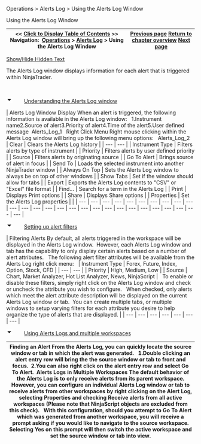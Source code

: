 ﻿


Operations \> Alerts Log \> Using the Alerts Log Window






















Using the Alerts Log Window







| \<\< [Click to Display Table of Contents](using_the_alerts_log_window.md) \>\> **Navigation:**     [Operations](operations-1.md) \> [Alerts Log](alerts_log-1.md) \> Using the Alerts Log Window | [Previous page](alerts_log-1.md) [Return to chapter overview](alerts_log-1.md) [Next page](alerts_log_properties-1.md) |
| --- | --- |




[Show/Hide Hidden Text](javascript:HMToggleExpandAll(!HMAnyToggleOpen()) "Click to open/close expanding sections")









The Alerts Log window displays information for each alert that is triggered within NinjaTrader. 


 


![tog_minus](tog_minus-1.gif)        [Understanding the Alerts Log window](javascript:HMToggle('toggle','UnderstandingTheAlertsLogWindow','UnderstandingTheAlertsLogWindow_ICON'))




| Alerts Log Window Display When an alert is triggered, the following information is available in the Alerts Log window:   1\.Instrument name2\.Source of alert3\.Priority of alert4\.Time of the alert5\.User defined message  Alerts_Log_1   Right Click Menu Right mouse clicking within the Alerts Log window will bring up the following menu options:   Alerts_Log_2     | Clear | Clears the Alerts Log history | | --- | --- | | Instrument Type | Filters alerts by type of instrument | | Priority | Filters alerts by user defined priority | | Source | Filters alerts by originating source | | Go To Alert | Brings source of alert in focus | | Send To | Loads the selected instrument into another NinjaTrader window | | Always On Top | Sets the Alerts Log window to always be on top of other windows | | Show Tabs | Set if the window should allow for tabs | | Export | Exports the Alerts Log contents to "CSV" or "Excel" file format | | Find... | Search for a term in the Alerts Log | | Print | Displays Print options | | Share | Displays Share options | | Properties | Set the Alerts Log properties | |
| --- | --- | --- | --- | --- | --- | --- | --- | --- | --- | --- | --- | --- | --- | --- | --- | --- | --- | --- | --- | --- | --- | --- | --- | --- | --- | --- |



![tog_minus](tog_minus-1.gif)        [Setting up alert filters](javascript:HMToggle('toggle','SettingUpAlertFilters','SettingUpAlertFilters_ICON'))




| Filtering Alerts By default, all alerts triggered in the workspace will be displayed in the Alerts Log window.  However, each Alerts Log window and tab has the capability to only display certain alerts based on a number of alert attributes.   The following alert filter attributes will be available from the Alerts Log right click menu:     | Instrument Type | Forex, Future, Index, Option, Stock, CFD | | --- | --- | | Priority | High, Medium, Low | | Source | Chart, Market Analyzer, Hot List Analyzer, News, NinjaScript |      To enable or disable these filters, simply right click on the Alerts Log window and check or uncheck the attribute you wish to configure.   When checked, only alerts which meet the alert attribute description will be displayed on the current Alerts Log window or tab.  You can create multiple tabs, or multiple windows to setup varying filters for each attribute you desire to help organize the type of alerts that are displayed. |
| --- | --- | --- | --- | --- | --- | --- |



![tog_minus](tog_minus-1.gif)        [Using Alerts Logs and multiple workspaces](javascript:HMToggle('toggle','UsingAlertsLogsAndMultipleWorkspaces','UsingAlertsLogsAndMultipleWorkspaces_ICON'))




| Finding an Alert From the Alerts Log, you can quickly locate the source window or tab in which the alert was generated.   1\.Double clicking an alert entry row will bring the the source window or tab to front and focus.  2\.You can also right click on the alert entry row and select Go To Alert.  Alerts Logs in Multiple Workspaces The default behavior of the Alerts Log is to only receive alerts from its parent workspace. However, you can configure an individual Alerts Log window or tab to receive alerts from other workspaces by right clicking on the Alert Log, selecting Properties and checking Receive alerts from all active workspaces (Please note that NinjaScript objects are excluded from this check).   With this configuration, should you attempt to Go To Alert which was generated from another workspace, you will receive a prompt asking if you would like to navigate to the source workspace. Selecting Yes on this prompt will then switch the active workspace and set the source window or tab into view. |
| --- |










